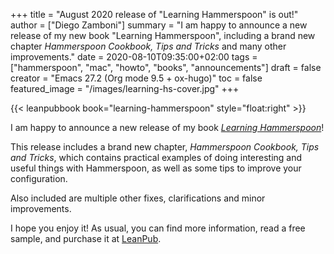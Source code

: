 +++
title = "August 2020 release of \"Learning Hammerspoon\" is out!"
author = ["Diego Zamboni"]
summary = "I am happy to announce a new release of my new book \"Learning Hammerspoon\", including a brand new chapter _Hammerspoon Cookbook, Tips and Tricks_ and many other improvements."
date = 2020-08-10T09:35:00+02:00
tags = ["hammerspoon", "mac", "howto", "books", "announcements"]
draft = false
creator = "Emacs 27.2 (Org mode 9.5 + ox-hugo)"
toc = false
featured_image = "/images/learning-hs-cover.jpg"
+++

{{< leanpubbook book="learning-hammerspoon" style="float:right" >}}

I am happy to announce a new release of my book _[Learning Hammerspoon](https://leanpub.com/learning-hammerspoon)_!

This release includes a brand new chapter, _Hammerspoon Cookbook, Tips and Tricks_, which contains practical examples of doing interesting and useful things with Hammerspoon, as well as some tips to improve your configuration.

Also included are multiple other fixes, clarifications and minor improvements.

I hope you enjoy it! As usual, you can find more information, read a free sample, and purchase it at [LeanPub](https://leanpub.com/learning-hammerspoon/).
